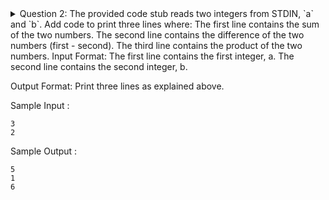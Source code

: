 <details> <summary>Question 2: The provided code stub reads two integers from STDIN, `a` and `b`. Add code to print three lines where:
The first line contains the sum of the two numbers.
The second line contains the difference of the two numbers (first - second).
The third line contains the product of the two numbers.
Input Format: The first line contains the first integer, a. The second line contains the second integer, b.
 
Output Format: Print three lines as explained above.

Sample Input :
```
3
2
```

Sample Output :
```
5
1
6
```
</summary>
Answer:

python
Copy code
if __name__ == '__main__':
    a = int(input())
    b = int(input())
    print(a + b)
    print(a - b)
    print(a * b)
</details>
